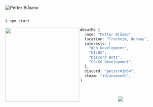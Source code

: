 ![Petter Blåsmo](https://media.licdn.com/dms/image/C4D16AQGjJnu-C3mZIA/profile-displaybackgroundimage-shrink_350_1400/0/1661345206902?e=1683158400&v=beta&t=GDBNcSaSPhB9AMaVuY8qK_MPXhNR4sdenZpn6k_CkiY)

<p align="center">
  <img src="https://komarev.com/ghpvc/?username=petterblaasmo" alt="" />
</p>

```php
$ npm start
```

<img align="left" src="https://cdn.discordapp.com/attachments/909697848831004734/1082796194859864114/github.jpg" alt="" height="240" /> 

```ts
AboutMe {
  name: "Petter Blåsmo",
  location: "Tronheim, Norway",
  interests: [
    "Web Development",
    "UI/UX",
    "Discord Bots",
    "CS:GO Development",
  ],
  discord: "petter#1064",
  steam: "id/unsmooth",
}
```

<br />

<p align="center">
  <a href="https://skillicons.dev">
    <img src="https://skillicons.dev/icons?i=ts,js,nodejs,react,express,mongodb,discord,bots,sass,python,arduino&coding=cute" />
  </a>
</p>

<br />

<p align="center" height="300">
  <img src="https://spotify-github-profile.vercel.app/api/view?uid=pf3t2e8kqeudc7kd6atzlbp0y&cover_image=true&theme=natemoo-re&show_offline=true&background_color=121212&interchange=true&bar_color=53b14f&bar_color_cover=false" alt="" />
</p>

